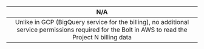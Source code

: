|                                                                         N/A                                                                         |
| :-------------------------------------------------------------------------------------------------------------------------------------------------: |
| Unlike in GCP (BigQuery service for the billing), no additional service permissions required for the Bolt in AWS to read the Project N billing data |
